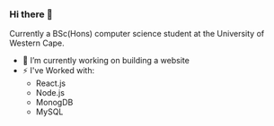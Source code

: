 ### Hi there 👋

Currently a BSc(Hons) computer science student at the University of Western Cape.

- 🔭 I’m currently working on building a website
- ⚡ I've Worked with:
  - React.js
  - Node.js
  - MonogDB
  - MySQL


